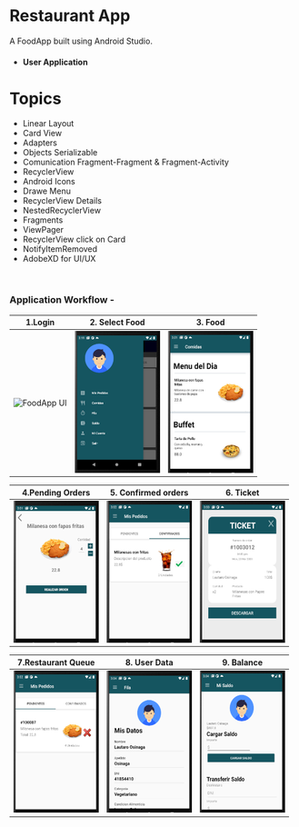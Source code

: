 Restaurant App
===============

A FoodApp built using Android Studio.

 - #### User Application

# Topics
- Linear Layout
- Card View
- Adapters
- Objects Serializable
- Comunication Fragment-Fragment & Fragment-Activity
- RecyclerView
- Android Icons
- Drawe Menu
- RecyclerView Details
- NestedRecyclerView
- Fragments
- ViewPager
- RecyclerView click on Card
- NotifyItemRemoved
- AdobeXD for UI/UX

<br/>

### Application Workflow -
|1.Login                                                                                                                                            | 2. Select Food                                                                                                                                     | 3. Food                                                                                                                                           |
| --------------------------------------------------------------------------------------------------------------------------------------------------| ---------------------------------------------------------------------------------------------------------------------------------------------------|---------------------------------------------------------------------------------------------------------------------------------------------------|
|<img src="https://raw.githubusercontent.com/osinagalj/AppComedor/master/app/img/AppComedor_img_0.PNG" width="150" height="250" alt="FoodApp UI"/>  | <img src="https://raw.githubusercontent.com/osinagalj/AppComedor/master/app/img/AppComedor_img_1.PNG" width="150" height="250" alt="FoodApp UI"/>  | <img src="https://raw.githubusercontent.com/osinagalj/AppComedor/master/app/img/AppComedor_img_2.PNG" width="150" height="250" alt="FoodApp UI"/> |

|4.Pending Orders                                                                                                                                   | 5. Confirmed orders                                                                                                                                | 6. Ticket                                                                                                                                         |
| --------------------------------------------------------------------------------------------------------------------------------------------------| ---------------------------------------------------------------------------------------------------------------------------------------------------|---------------------------------------------------------------------------------------------------------------------------------------------------|
|<img src="https://raw.githubusercontent.com/osinagalj/AppComedor/master/app/img/AppComedor_img_3.PNG" width="150" height="250" alt="FoodApp UI"/>  | <img src="https://raw.githubusercontent.com/osinagalj/AppComedor/master/app/img/AppComedor_img_5.PNG" width="150" height="250" alt="FoodApp UI"/>  | <img src="https://raw.githubusercontent.com/osinagalj/AppComedor/master/app/img/AppComedor_img_6.PNG" width="150" height="250" alt="FoodApp UI"/> |

|7.Restaurant Queue                                                                                                                                 | 8. User Data                                                                                                                                       | 9. Balance                                                                                                                                        |
| --------------------------------------------------------------------------------------------------------------------------------------------------| ---------------------------------------------------------------------------------------------------------------------------------------------------|---------------------------------------------------------------------------------------------------------------------------------------------------|
|<img src="https://raw.githubusercontent.com/osinagalj/AppComedor/master/app/img/AppComedor_img_4.PNG" width="150" height="250" alt="FoodApp UI"/>  | <img src="https://raw.githubusercontent.com/osinagalj/AppComedor/master/app/img/AppComedor_img_8.PNG" width="150" height="250" alt="FoodApp UI"/>  | <img src="https://raw.githubusercontent.com/osinagalj/AppComedor/master/app/img/AppComedor_img_9.PNG" width="150" height="250" alt="FoodApp UI"/> |

<br/>